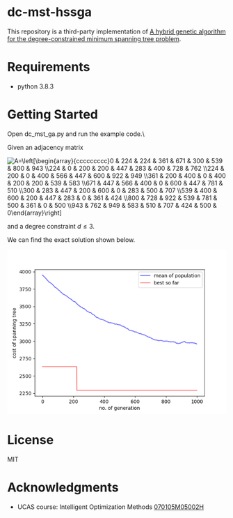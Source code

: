 # dc-mst-hssga

This repository is a third-party implementation of [A hybrid genetic algorithm for the degree-constrained minimum spanning tree problem](https://doi.org/10.1007/S00500-019-04051-X).

# Requirements

- python 3.8.3

# Getting Started

Open dc_mst_ga.py and run the example code.\

Given an adjacency matrix

<img src="http://www.sciweavers.org/tex2img.php?eq=A%3D%5Cleft%5B%5Cbegin%7Barray%7D%7Bccccccccc%7D%0A0%20%26%20224%20%26%20224%20%26%20361%20%26%20671%20%26%20300%20%26%20539%20%26%20800%20%26%20943%20%5C%5C%0A224%20%26%200%20%26%20200%20%26%20200%20%26%20447%20%26%20283%20%26%20400%20%26%20728%20%26%20762%20%5C%5C%0A224%20%26%20200%20%26%200%20%26%20400%20%26%20566%20%26%20447%20%26%20600%20%26%20922%20%26%20949%20%5C%5C%0A361%20%26%20200%20%26%20400%20%26%200%20%26%20400%20%26%20200%20%26%20200%20%26%20539%20%26%20583%20%5C%5C%0A671%20%26%20447%20%26%20566%20%26%20400%20%26%200%20%26%20600%20%26%20447%20%26%20781%20%26%20510%20%5C%5C%0A300%20%26%20283%20%26%20447%20%26%20200%20%26%20600%20%26%200%20%26%20283%20%26%20500%20%26%20707%20%5C%5C%0A539%20%26%20400%20%26%20600%20%26%20200%20%26%20447%20%26%20283%20%26%200%20%26%20361%20%26%20424%20%5C%5C%0A800%20%26%20728%20%26%20922%20%26%20539%20%26%20781%20%26%20500%20%26%20361%20%26%200%20%26%20500%20%5C%5C%0A943%20%26%20762%20%26%20949%20%26%20583%20%26%20510%20%26%20707%20%26%20424%20%26%20500%20%26%200%0A%5Cend%7Barray%7D%5Cright%5D&bc=White&fc=Black&im=jpg&fs=12&ff=arev&edit=0" align="center" border="0" alt="A=\left[\begin{array}{ccccccccc}0 & 224 & 224 & 361 & 671 & 300 & 539 & 800 & 943 \\224 & 0 & 200 & 200 & 447 & 283 & 400 & 728 & 762 \\224 & 200 & 0 & 400 & 566 & 447 & 600 & 922 & 949 \\361 & 200 & 400 & 0 & 400 & 200 & 200 & 539 & 583 \\671 & 447 & 566 & 400 & 0 & 600 & 447 & 781 & 510 \\300 & 283 & 447 & 200 & 600 & 0 & 283 & 500 & 707 \\539 & 400 & 600 & 200 & 447 & 283 & 0 & 361 & 424 \\800 & 728 & 922 & 539 & 781 & 500 & 361 & 0 & 500 \\943 & 762 & 949 & 583 & 510 & 707 & 424 & 500 & 0\end{array}\right]" width="482" height="182" />

and a degree constraint $d\le3$.

We can find the exact solution shown below.

![example](example.png)

# License

MIT

# Acknowledgments

- UCAS course: Intelligent Optimization Methods [070105M05002H](http://jwxk.ucas.ac.cn/course/courseplan/184399)